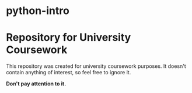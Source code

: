 # python-intro
# Repository for University Coursework

This repository was created for university coursework purposes. It doesn't contain anything of interest, so feel free to ignore it.

**Don't pay attention to it.**
